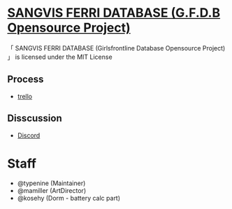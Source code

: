 # [SANGVIS FERRI DATABASE (G.F.D.B Opensource Project)](http://sf2031.com)

「 SANGVIS FERRI DATABASE (Girlsfrontline Database Opensource Project) 」 is licensed under the MIT License 

## Process
- [trello](https://trello.com/b/sPsg0jzu/gfdb-process)

## Disscussion
- [Discord](https://discordapp.com/invite/8eTFTSa)

# Staff
- @typenine (Maintainer)
- @mamiller (ArtDirector)
- @kosehy (Dorm - battery calc part)